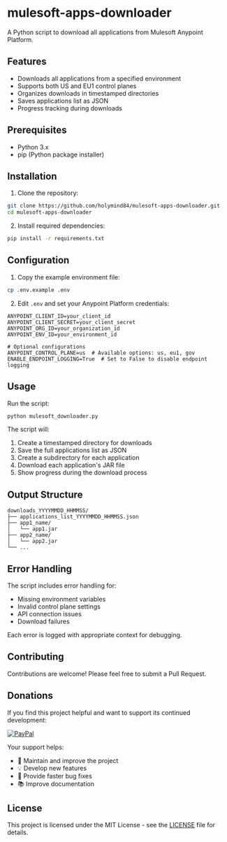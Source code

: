 # mulesoft-apps-downloader

A Python script to download all applications from Mulesoft Anypoint Platform.

## Features

- Downloads all applications from a specified environment
- Supports both US and EU1 control planes
- Organizes downloads in timestamped directories
- Saves applications list as JSON
- Progress tracking during downloads

## Prerequisites

- Python 3.x
- pip (Python package installer)

## Installation

1. Clone the repository:
```bash
git clone https://github.com/holymind84/mulesoft-apps-downloader.git
cd mulesoft-apps-downloader
```

2. Install required dependencies:
```bash
pip install -r requirements.txt
```

## Configuration

1. Copy the example environment file:
```bash
cp .env.example .env
```

2. Edit `.env` and set your Anypoint Platform credentials:
```properties
ANYPOINT_CLIENT_ID=your_client_id
ANYPOINT_CLIENT_SECRET=your_client_secret
ANYPOINT_ORG_ID=your_organization_id
ANYPOINT_ENV_ID=your_environment_id

# Optional configurations
ANYPOINT_CONTROL_PLANE=us  # Available options: us, eu1, gov
ENABLE_ENDPOINT_LOGGING=True  # Set to False to disable endpoint logging
```

## Usage

Run the script:
```bash
python mulesoft_downloader.py
```

The script will:
1. Create a timestamped directory for downloads
2. Save the full applications list as JSON
3. Create a subdirectory for each application
4. Download each application's JAR file
5. Show progress during the download process

## Output Structure

```
downloads_YYYYMMDD_HHMMSS/
├── applications_list_YYYYMMDD_HHMMSS.json
├── app1_name/
│   └── app1.jar
├── app2_name/
│   └── app2.jar
└── ...
```

## Error Handling

The script includes error handling for:
- Missing environment variables
- Invalid control plane settings
- API connection issues
- Download failures

Each error is logged with appropriate context for debugging.

## Contributing

Contributions are welcome! Please feel free to submit a Pull Request.

## Donations

If you find this project helpful and want to support its continued development:

[![PayPal](https://img.shields.io/badge/PayPal-00457C?style=for-the-badge&logo=paypal&logoColor=white)](https://paypal.me/SBernardini84)

Your support helps:
- 🚀 Maintain and improve the project
- 💡 Develop new features
- 🐛 Provide faster bug fixes
- 📚 Improve documentation

## License

This project is licensed under the MIT License - see the [LICENSE](LICENSE) file for details.
